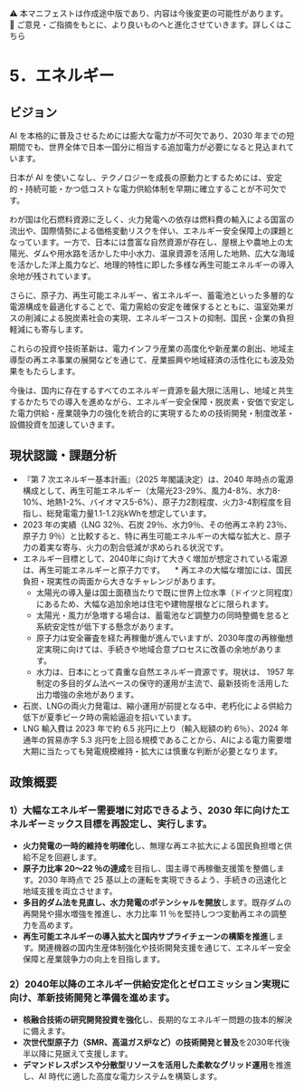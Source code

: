 ⚠️ 本マニフェストは作成途中版であり、内容は今後変更の可能性があります。
💬 ご意見・ご指摘をもとに、より良いものへと進化させていきます。詳しくはこちら

# 5．エネルギー

## ビジョン

AI を本格的に普及させるためには膨大な電力が不可欠であり、2030 年までの短期間でも、世界全体で日本一国分に相当する追加電力が必要になると見込まれています。

日本が AI を使いこなし、テクノロジーを成長の原動力とするためには、安定的・持続可能・かつ低コストな電力供給体制を早期に確立することが不可欠です。

わが国は化石燃料資源に乏しく、火力発電への依存は燃料費の輸入による国富の流出や、国際情勢による価格変動リスクを伴い、エネルギー安全保障上の課題となっています。一方で、日本には豊富な自然資源が存在し、屋根上や農地上の太陽光、ダムや用水路を活かした中小水力、温泉資源を活用した地熱、広大な海域を活かした洋上風力など、地理的特性に即した多様な再生可能エネルギーの導入余地が残されています。

さらに、原子力、再生可能エネルギー、省エネルギー、蓄電池といった多層的な電源構成を最適化することで、電力需給の安定を確保するとともに、温室効果ガスの削減による脱炭素社会の実現、エネルギーコストの抑制、国民・企業の負担軽減にも寄与します。

これらの投資や技術革新は、電力インフラ産業の高度化や新産業の創出、地域主導型の再エネ事業の展開などを通じて、産業振興や地域経済の活性化にも波及効果をもたらします。

今後は、国内に存在するすべてのエネルギー資源を最大限に活用し、地域と共生するかたちでの導入を進めながら、エネルギー安全保障・脱炭素・安価で安定した電力供給・産業競争力の強化を統合的に実現するための技術開発・制度改革・設備投資を加速していきます。

## 現状認識・課題分析

* 『第 7 次エネルギー基本計画』（2025 年閣議決定）は、2040 年時点の電源構成として、再生可能エネルギー（太陽光23-29%、風力4-8%、水力8-10%、地熱1-2%、バイオマス5-6%）、原子力2割程度、火力3-4割程度を目指し、総発電電力量1.1-1.2兆kWhを想定しています。
* 2023 年の実績（LNG 32％、石炭 29％、水力9％、その他再エネ約 23％、原子力 9％）と比較すると、特に再生可能エネルギーの大幅な拡大と、原子力の着実な寄与、火力の割合低減が求められる状況です。
* エネルギー目標として、2040年に向けて大きく増加が想定されている電源は、再生可能エネルギーと原子力です。
　* 再エネの大幅な増加には、国民負担・現実性の両面から大きなチャレンジがあります。
    * 太陽光の導入量は国土面積当たりで既に世界上位水準（ドイツと同程度）にあるため、大幅な追加余地は住宅や建物屋根などに限られます。
    * 太陽光・風力が急増する場合は、蓄電池など調整力の同時整備を怠ると系統安定性が低下する懸念があります。
  * 原子力は安全審査を経た再稼働が進んでいますが、2030年度の再稼働想定実現に向けては、手続きや地域合意プロセスに改善の余地があります。
  * 水力は、日本にとって貴重な自然エネルギー資源です。現状は、 1957 年制定の多目的ダム法ベースの保守的運用が主流で、最新技術を活用した出力増強の余地があります。
* 石炭、LNGの両火力発電は、縮小運用が前提となる中、老朽化による供給力低下が夏季ピーク時の需給逼迫を招いています。
* LNG 輸入費は 2023 年で約 6.5 兆円に上り（輸入総額の約 6％）、2024 年通年の貿易赤字 5.3 兆円を上回る規模であることから、AIによる電力需要増大期に当たっても発電規模維持・拡大には慎重な判断が必要となります。

## 政策概要

### 1）大幅なエネルギー需要増に対応できるよう、2030 年に向けたエネルギーミックス目標を再設定し、実行します。
  * **火力発電の一時的維持を明確化**し、無理な再エネ拡大による国民負担増と供給不足を回避します。
  * **原子力比率 20〜22 ％の達成**を目指し、国主導で再稼働支援策を整備します。2030 年時点で 25 基以上の運転を実現できるよう、手続きの迅速化と地域支援を両立させます。
  * **多目的ダム法を見直し、水力発電のポテンシャルを開放**します。既存ダムの再開発や揚水増強を推進し、水力比率 11 ％を堅持しつつ変動再エネの調整力を高めます。
  * **再生可能エネルギーの導入拡大と国内サプライチェーンの構築を推進**します。関連機器の国内生産体制強化や技術開発支援を通じて、エネルギー安全保障と産業競争力の向上を目指します。
### 2）2040年以降のエネルギー供給安定化とゼロエミッション実現に向け、革新技術開発と準備を進めます。
  * **核融合技術の研究開発投資を強化**し、長期的なエネルギー問題の抜本的解決に備えます。
  * **次世代型原子力（SMR、高温ガス炉など）の技術開発と普及**を2030年代後半以降に見据えて支援します。
  * **デマンドレスポンスや分散型リソースを活用した柔軟なグリッド運用**を推進し、AI 時代に適した高度な電力システムを構築します。